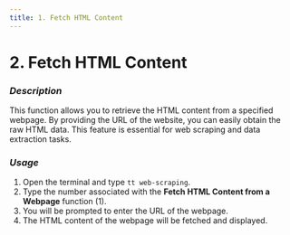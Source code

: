 ```yaml
---
title: 1. Fetch HTML Content
---
```


# 2. Fetch HTML Content

### **_Description_**

This function allows you to retrieve the HTML content from a specified webpage. By providing the URL of the website, you can easily obtain the raw HTML data. This feature is essential for web scraping and data extraction tasks.

### **_Usage_**

1. Open the terminal and type `tt web-scraping`.
2. Type the number associated with the **Fetch HTML Content from a Webpage** function (1).
3. You will be prompted to enter the URL of the webpage.
4. The HTML content of the webpage will be fetched and displayed.